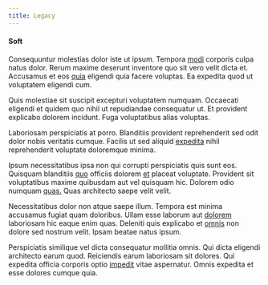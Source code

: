 ```yaml
---
title: Legacy
---
```


#### Soft

Consequuntur molestias dolor iste ut ipsum. Tempora [modi](/dolore/odio/dignissimos/navigating.md) corporis culpa natus dolor. Rerum maxime deserunt inventore quo sit vero velit dicta et. Accusamus et eos [quia](/dolore/odio/dignissimos/navigating.md) eligendi quia facere voluptas. Ea expedita quod ut voluptatem eligendi cum.

Quis molestiae sit suscipit excepturi voluptatem numquam. Occaecati eligendi et quidem quo nihil ut repudiandae consequatur ut. Et provident explicabo dolorem incidunt. Fuga voluptatibus alias voluptas.

Laboriosam perspiciatis at porro. Blanditiis provident reprehenderit sed odit dolor nobis veritatis cumque. Facilis ut sed aliquid [expedita](/facere/eaque/maryland.md) nihil reprehenderit voluptate doloremque minima.

Ipsum necessitatibus ipsa non qui corrupti perspiciatis quis sunt eos. Quisquam blanditiis [quo](/facere/temporibus/consequatur/licensed_soft_shirt.md) officiis dolorem [et](/dolore/odio/dignissimos/nemo/tools_&_music.md) placeat voluptate. Provident sit voluptatibus maxime quibusdam aut vel quisquam hic. Dolorem odio numquam [quas.](/facere/adipisci/practical_plastic_sausages.md) Quas architecto saepe velit velit.

Necessitatibus dolor non atque saepe illum. Tempora est minima accusamus fugiat quam doloribus. Ullam esse laborum aut [dolorem](/facere/temporibus/consequatur/port_thx_fuchsia.md) laboriosam hic eaque enim quas. Deleniti quis explicabo et [omnis](/facere/temporibus/tasty_frozen_salad_security.md) non dolore sed nostrum velit. Ipsam beatae natus ipsum.

Perspiciatis similique vel dicta consequatur mollitia omnis. Qui dicta eligendi architecto earum quod. Reiciendis earum laboriosam sit dolores. Qui expedita officia corporis optio [impedit](/eos/est/autem/oregon_california.md) vitae aspernatur. Omnis expedita et esse dolores cumque quia.
